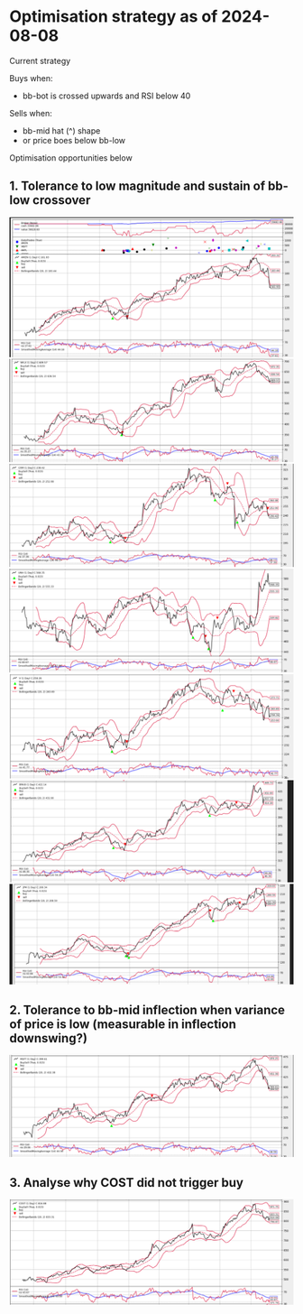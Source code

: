 # Optimisation strategy as of 2024-08-08

Current strategy

Buys when:
* bb-bot is crossed upwards and RSI below 40

Sells when:
* bb-mid hat (^) shape
* or price boes below bb-low

Optimisation opportunities below

## 1. Tolerance to low magnitude and sustain of bb-low crossover

![alt text](image.png)
![alt text](image-2.png)
![alt text](image-3.png)
![alt text](image-4.png)
![alt text](image-5.png)
![alt text](image-6.png)
![alt text](image-7.png)

## 2. Tolerance to bb-mid inflection when variance of price is low (measurable in inflection downswing?) 

![alt text](image-1.png)

## 3. Analyse why COST did not trigger buy

![alt text](image-8.png)